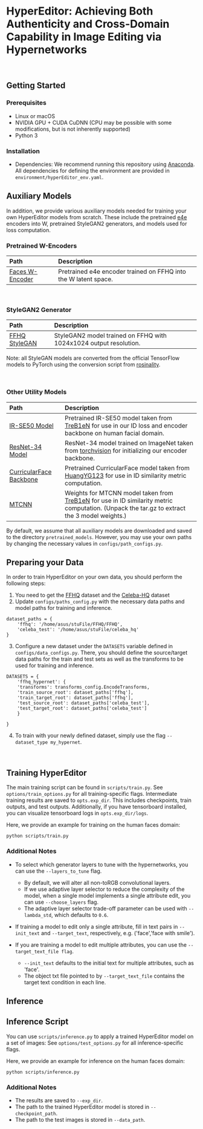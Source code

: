 # HyperEditor: Achieving Both Authenticity and Cross-Domain Capability in Image Editing via Hypernetworks

<br>

## Getting Started

### Prerequisites

- Linux or macOS
- NVIDIA GPU + CUDA CuDNN (CPU may be possible with some modifications, but is not inherently supported)
- Python 3

### Installation

- Dependencies:
  We recommend running this repository using [Anaconda](https://docs.anaconda.com/anaconda/install/).
  All dependencies for defining the environment are provided in `environment/hyperEditor_env.yaml`.

## Auxiliary Models

In addition, we provide various auxiliary models needed for training your own HyperEditor models from scratch.
These include the pretrained [e4e](https://github.com/omertov/encoder4editing) encoders into W, pretrained StyleGAN2 generators, and models used for loss computation.
<br>

### Pretrained W-Encoders

| Path                                                         | Description                                                  |
| :----------------------------------------------------------- | :----------------------------------------------------------- |
| [Faces W-Encoder](https://drive.google.com/file/d/1B_HV65_hpoGwh3-NVGU1NDFNvwP8bYgi/view?usp=sharing) | Pretrained e4e encoder trained on FFHQ into the W latent space. |

<br>

### StyleGAN2 Generator

| Path                                                         | Description                                                  |
| :----------------------------------------------------------- | :----------------------------------------------------------- |
| [FFHQ StyleGAN](https://drive.google.com/file/d/1AWtD8uflxvUwcyUSNrgtWXI42jTlvVuJ/view?usp=sharing) | StyleGAN2 model trained on FFHQ with 1024x1024 output resolution. |

Note: all StyleGAN models are converted from the official TensorFlow models to PyTorch using the conversion script from [rosinality](https://github.com/rosinality/stylegan2-pytorch).

<br>

### Other Utility Models

| Path                                                         | Description                                                  |
| :----------------------------------------------------------- | :----------------------------------------------------------- |
| [IR-SE50 Model](https://drive.google.com/file/d/1zJ5m-A1O8bL_pBFBTTPBOho2JJtNdkaH/view?usp=sharing) | Pretrained IR-SE50 model taken from [TreB1eN](https://github.com/TreB1eN/InsightFace_Pytorch) for use in our ID loss and encoder backbone on human facial domain. |
| [ResNet-34 Model](https://drive.google.com/file/d/1wr__Me6XDUa4Z9eBp6iuIDXqusJWscH6/view?usp=sharing) | ResNet-34 model trained on ImageNet taken from [torchvision](https://github.com/pytorch/vision/blob/master/torchvision/models/resnet.py) for initializing our encoder backbone. |
| [CurricularFace Backbone](https://drive.google.com/file/d/16G0R88jvfbg2z9-K1yzCWmEdX_IfgSjI/view?usp=sharing) | Pretrained CurricularFace model taken from [HuangYG123](https://github.com/HuangYG123/CurricularFace) for use in ID similarity metric computation. |
| [MTCNN](https://drive.google.com/file/d/1vJAMpUvovGi3mSIiKbwCqqVbISyqbrpO/view?usp=sharing) | Weights for MTCNN model taken from [TreB1eN](https://github.com/TreB1eN/InsightFace_Pytorch) for use in ID similarity metric computation. (Unpack the tar.gz to extract the 3 model weights.) |

By default, we assume that all auxiliary models are downloaded and saved to the directory `pretrained_models`.
However, you may use your own paths by changing the necessary values in `configs/path_configs.py`.
<br>

## Preparing your Data

In order to train HyperEditor on your own data, you should perform the following steps:

1. You need to get the [FFHQ](https://github.com/NVlabs/ffhq-dataset) dataset and the [Celeba-HQ](https://github.com/tkarras/progressive_growing_of_gans) dataset
2. Update `configs/paths_config.py` with the necessary data paths and model paths for training and inference.

```
dataset_paths = {
    'ffhq': '/home/asus/stuFile/FFHQ/FFHQ',
    'celeba_test': '/home/asus/stuFile/celeba_hq'
}
```

3. Configure a new dataset under the `DATASETS` variable defined in `configs/data_configs.py`. There, you should define the source/target data paths for the train and test sets as well as the transforms to be used for training and inference.

```
DATASETS = {
	'ffhq_hypernet': {
	'transforms': transforms_config.EncodeTransforms,
	'train_source_root': dataset_paths['ffhq'],
	'train_target_root': dataset_paths['ffhq'],
	'test_source_root': dataset_paths['celeba_test'],
	'test_target_root': dataset_paths['celeba_test']
	}

}
```

4. To train with your newly defined dataset, simply use the flag `--dataset_type my_hypernet`.

<br>

## Training HyperEditor

The main training script can be found in `scripts/train.py`.
See `options/train_options.py` for all training-specific flags.
Intermediate training results are saved to `opts.exp_dir`. This includes checkpoints, train outputs, and test outputs.
Additionally, if you have tensorboard installed, you can visualize tensorboard logs in `opts.exp_dir/logs`.

Here, we provide an example for training on the human faces domain:

```
python scripts/train.py
```

### Additional Notes

- To select which generator layers to tune with the hypernetworks, you can use the `--layers_to_tune` flag.
  
  - By default, we will alter all non-toRGB convolutional layers.
  - If we use adaptive layer selector to reduce the complexity of the model, when a single model implements a single attribute edit, you can use `--choose_layers` flag.
  - The adaptive layer selector trade-off parameter can be used with `--lambda_std`, which defaults to `0.6`.
- If training a model to edit only a single attribute, fill in text pairs in `--init_text` and `--target_text`, respectively, e.g. ('face','face with smile').
- If you are training a model to edit multiple attributes, you can use the `--target_text_file flag`.
  
  - `--init_text` defaults to the initial text for multiple attributes, such as 'face'.
  - The object txt file pointed to by `--target_text_file` contains the target text condition in each line.
    <br>

## Inference

## Inference Script

You can use `scripts/inference.py` to apply a trained HyperEditor model on a set of images:
See `options/test_options.py` for all inference-specific flags.

Here, we provide an example for inference on the human faces domain:

```
python scripts/inference.py
```

### Additional Notes

- The results are saved to `--exp_dir`.
- The path to the trained HyperEditor model is stored in `--checkpoint_path`.
- The path to the test images is stored in `--data_path`.
